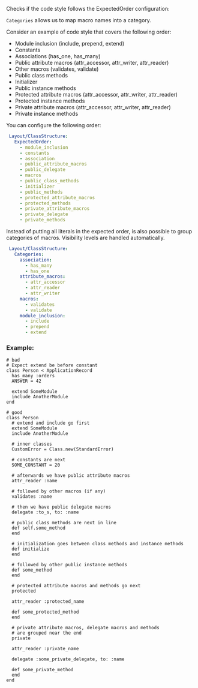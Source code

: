 Checks if the code style follows the ExpectedOrder configuration:

`Categories` allows us to map macro names into a category.

Consider an example of code style that covers the following order:

* Module inclusion (include, prepend, extend)
* Constants
* Associations (has_one, has_many)
* Public attribute macros (attr_accessor, attr_writer, attr_reader)
* Other macros (validates, validate)
* Public class methods
* Initializer
* Public instance methods
* Protected attribute macros (attr_accessor, attr_writer, attr_reader)
* Protected instance methods
* Private attribute macros (attr_accessor, attr_writer, attr_reader)
* Private instance methods

You can configure the following order:

```yaml
 Layout/ClassStructure:
   ExpectedOrder:
     - module_inclusion
     - constants
     - association
     - public_attribute_macros
     - public_delegate
     - macros
     - public_class_methods
     - initializer
     - public_methods
     - protected_attribute_macros
     - protected_methods
     - private_attribute_macros
     - private_delegate
     - private_methods
```

Instead of putting all literals in the expected order, is also
possible to group categories of macros. Visibility levels are handled
automatically.

```yaml
 Layout/ClassStructure:
   Categories:
     association:
       - has_many
       - has_one
     attribute_macros:
       - attr_accessor
       - attr_reader
       - attr_writer
     macros:
       - validates
       - validate
     module_inclusion:
       - include
       - prepend
       - extend
```

### Example:
    # bad
    # Expect extend be before constant
    class Person < ApplicationRecord
      has_many :orders
      ANSWER = 42

      extend SomeModule
      include AnotherModule
    end

    # good
    class Person
      # extend and include go first
      extend SomeModule
      include AnotherModule

      # inner classes
      CustomError = Class.new(StandardError)

      # constants are next
      SOME_CONSTANT = 20

      # afterwards we have public attribute macros
      attr_reader :name

      # followed by other macros (if any)
      validates :name

      # then we have public delegate macros
      delegate :to_s, to: :name

      # public class methods are next in line
      def self.some_method
      end

      # initialization goes between class methods and instance methods
      def initialize
      end

      # followed by other public instance methods
      def some_method
      end

      # protected attribute macros and methods go next
      protected

      attr_reader :protected_name

      def some_protected_method
      end

      # private attribute macros, delegate macros and methods
      # are grouped near the end
      private

      attr_reader :private_name

      delegate :some_private_delegate, to: :name

      def some_private_method
      end
    end
